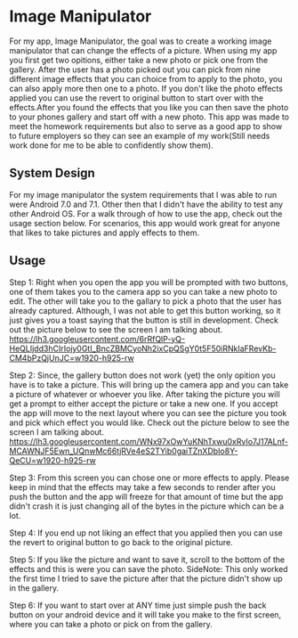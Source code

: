 # Image Manipulator
For my app, Image Manipulator, the goal was to create a working image manipulator that can change the effects of a picture. When using my app you first get two opitions, either take a new photo or pick one from the gallery. After the user has a photo picked out you can pick from nine different image effects that you can choice from to apply to the photo, you can also apply more then one to a photo. If you don't like the photo effects applied you can use the revert to original button to start over with the effects.After you found the effects that you like you can then save the photo to your phones gallery and start off with a new photo. This app was made to meet the homework requirements but also to serve as a good app to show to future employers so they can see an example of my work(Still needs work done for me to be able to confidently show them). 


## System Design 
For my image manipulator the system requirements that I was able to run were Android 7.0 and 7.1. Other then that I didn't have the ability to test any other Android OS. For a walk through of how to use the app, check out the usage section below. For scenarios, this app would work great for anyone that likes to take pictures and apply effects to them. 

## Usage
Step 1: Right when you open the app you will be prompted with two buttons, one of them takes you to the camera app so you can take a new         photo to edit. The other will take you to the gallary to pick a photo that the user has already captured. Although, I was not           able to get this button working, so it just gives you a toast saying that the button is still in development.
        Check out the picture below to see the screen I am talking about.
https://lh3.googleusercontent.com/6rRfQlP-yQ-HeQLIjdd3hCIrIojy0GtI_BncZBMCyoNh2ixCpQSgY0t5F50iRNkIaFRevKb-CM4bPzQjUnJC=w1920-h925-rw

Step 2: Since, the gallery button does not work (yet) the only opition you have is to take a picture. This will bring up the camera app         and you can take a picture of whatever or whoever you like. After taking the picture you will get a prompt to either accept the         picture or take a new one. If you accept the app will move to the next layout where you can see the picture you took and pick           which effect you would like.
        Check out the picture below to see the screen I am talking about.
https://lh3.googleusercontent.com/WNx97xOwYuKNhTxwu0xRvIo7J17ALnf-MCAWNJF5Ewn_UQnwMc66tjRVe4eS2TYib0gaiTZnXDbIo8Y-QeCU=w1920-h925-rw

Step 3: From this screen you can chose one or more effects to apply. Please keep in mind that the effects may take a few seconds to             render after you push the button and the app will freeze for that amount of time but the app didn't crash it is just changing           all of the bytes in the picture which can be a lot.

Step 4: If you end up not liking an effect that you applied then you can use the revert to original button to go back to the original           picture.

Step 5: If you like the picture and want to save it, scroll to the bottom of the effects and this is were you can save the photo. 
        SideNote: This only worked the first time I tried to save the picture after that the picture didn't show up in the gallery.

Step 6: If you want to start over at ANY time just simple push the back button on your android device and it will take you make to the           first screen, where you can take a photo or pick on from the gallery.
